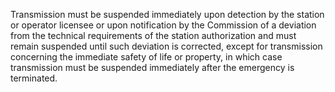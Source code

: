 Transmission must be suspended immediately upon detection by the station or operator licensee or upon notification by the Commission of a deviation from the technical requirements of the station authorization and must remain suspended until such deviation is corrected, except for transmission concerning the immediate safety of life or property, in which case transmission must be suspended immediately after the emergency is terminated.


